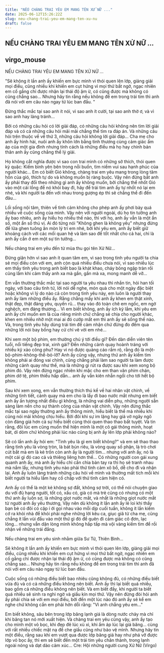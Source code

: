 ```yaml
---
title: "NẾU CHÀNG TRAI YÊU EM MANG TÊN XỬ NỮ ..."
date: 2025-06-12T15:26:22Z
slug: neu-chang-trai-yeu-em-mang-ten-xu-nu
draft: false
---
```


## NẾU CHÀNG TRAI YÊU EM MANG TÊN XỬ NỮ ...

## virgo_mouse

NẾU CHÀNG TRAI YÊU EM MANG TÊN XỬ NỮ ...
 

 
 "Sẽ không ít lần anh ấy khiến em bực mình vì thói quen lên lớp, giảng giải mọi điều, cũng nhiều khi khiến em cụt hứng vì mọi thứ bất ngờ, ngạc nhiên em cố gắng chỉ được nhận lại thái độ ậm ừ, có cũng được mà không có cũng chẳng sao... Nhưng hãy tin rằng nếu không để em trong trái tim thì anh đã nói với em câu nào ngay từ lúc ban đầu. "
 

 Đừng thắc mắc tại sao anh ít nói, vì sao anh ít cười, tại sao anh thờ ơ, và vì sao anh hay lảng tránh...

 Bởi có những câu hỏi có lời giải đáp, có những câu hỏi không nên tìm lời giải đáp và có cả những câu hỏi mãi mãi chẳng thể tìm ra đáp án. Và những câu hỏi trên thuộc về vế thứ 3, những câu hỏi không lời giải đáp... Cha mẹ cho anh ấy hình hài, nuôi anh ấy khôn lớn bằng tình thương cùng cảm giác ấm áp của một gia đình nhưng tính cách là những điều mà họ hay chính bản thân anh ấy cũng chẳng thể lý giải. 

 Họ không cắt nghĩa được vì sao con trai mình có những sở thích, thói quen kỳ quặc: Kiếm bình yên bên trong nỗi buồn, tìm niềm vui sau hạnh phúc của người khác... Em có biết Gió không, chàng trai em yêu mang trong lòng tâm hồn của gió, thích tự do và không muốn bị ràng buộc. Vậy nên đừng bắt anh ấy phải thay đổi theo những gì anh ấy không muốn, bởi chẳng thể nhốt Gió vào một cái lồng để nó khỏi bay đi, hãy để trái tim anh ấy tự nhốt nó lại em nhé, và khi người ta đến với nhau trong gượng ép thì sẽ chẳng thể đi đến đâu...

 Lối sống nội tâm, thiên về tình cảm không cho phép anh ấy phơi bày quá nhiều về cuộc sống của mình. Vậy nên với người ngoài, dù họ tin tưởng anh ấy bao nhiêu, anh ấy hiểu họ nhiều thế nào, thì với họ, anh ấy vẫn là một ẩn số, một ẩn số thú vị. Ai đó từng nói "Không ghen là không yêu" nhưng đừng để lửa ghen tuông ăn mòn lý trí em nhé, bởi khi yêu em, anh ấy biết giữ khoảng cách với các mối quan hệ và làm sao để tốt nhất cho cả hai, chỉ là anh ấy cần ở em một sự tin tưởng...

 Nếu chàng trai em yêu đến từ mùa thu gọi tên Xử Nữ...

 Đừng giận hờn vì sao anh ít quan tâm em, vì sao trong tình yêu người ta chia sẻ mọi điều còn với em, anh còn quá nhiều điều chưa nói, vì sao nhiều lúc em thấy tình yêu trong anh biết bao là khát khao, cháy bỏng ngập tràn rồi cũng lắm khi cảm thấy anh xa mà gần, gần mà xa, mong manh dễ vỡ...

 Em vẫn thường thắc mắc tại sao người ta yêu nhau thì nhắn tin, hỏi han tối ngày, với bao câu tình tứ, lời nói dễ nghe, món quà cho một ngày đặc biệt hoặc không vì lý do nào cả còn trong tình yêu này, em luôn là người thay anh ấy làm những điều ấy. Rằng chẳng mấy khi anh ấy khen em thật xinh, thật đẹp, thật đáng yêu, quyến rũ... thay vào đó toàn chê em ngốc, em ngờ nghệch, em đáng thương... Vì em biết không, anh ấy ích kỷ lắm, khi yêu em anh ấy chỉ muốn em là của riêng mình chứ chẳng sẻ chia cho người khác, khen em nhiều nhỡ một mai ai đó cướp mất em thì anh ấy sẽ sống thế nào. Và, trong tình yêu hãy dùng trái tim để cảm nhận chứ đừng đo đếm qua những lời nói bay bổng hay cử chỉ vẽ vời em nhé...

 Khi xem một bộ phim, em thường chú ý tới điều gì? Đến dàn diễn viên tên tuổi, nổi tiếng đẹp trai, xinh gái? Đến những cảnh quay hoành tráng với nhiều kỹ xảo công phu? Hay vì nó được quảng cáo rầm rộ, rằng đó là một-bộ-phim-không-thể-bỏ-lỡ? Anh ấy cũng vậy, nhưng thứ anh ấy kiếm tìm không phải ai đóng vai chính, cũng chẳng phải làm sao người ta làm được những cảnh quay như thế, mà là những gì rút ra được sau khi xem xong bộ phim đó. Vậy nên đừng ngạc nhiên khi mặc cho em than vãn phim chán, phim dở tệ, phim thiếu hấp dẫn... anh ấy vẫn kiên nhẫn ngồi cho tới hết bộ phim.

 Sau khi xem xong, em vẫn thường thích thú kể về hai nhân vật chính, về những tình tiết, cảnh quay mà em cho là lấy đi bao nước mắt nhưng em biết anh ấy ấn tượng nhất điều gì không, là những vai diễn phụ, những người sẵn sàng làm nền cho sự thành công của nhân vật chính. Vậy nên đừng thắc mắc tại sao ngày thường anh ấy thông minh, hiểu biết là thế mà nhiều khi cũng nói mãi không chịu hiểu. Bởi đôi khi sự im lặng hay giả vờ ngây ngô còn đáng giá hơn cả sự hiểu biết cùng thói quen thao thao bất tuyệt. Và tin rằng, đôi lúc em cũng muốn thể hiện mình là một cô gái thông minh, hoạt bát, dí dỏm chứ không phải lúc nào cũng bị anh ấy lên lớp phải không nào?

 Sẽ có lần anh ấy hỏi em: "Tình yêu là gì em biết không?" và em sẽ thao thao rằng tình yêu là vòng tròn, là bát bún riêu, là vòng quay số phận, là trò chơi cút bắt mà em là kẻ trốn còn anh ấy là người tìm... nhưng với anh ấy, nó là một cái gì đó cao cả và thiêng liêng hơn thế... Có những người con gái xung quanh anh ấy, mà anh ấy hiểu chỉ cần chìa bàn tay ra thì họ sẽ tranh nhau mà nắm lấy, nhưng tình yêu nào phải thứ tình cảm xô bồ, dễ cho đi và nhận lại. Anh ấy luôn lảng tránh những câu hỏi về mình và thường mất tích mỗi khi biết người ta hiểu lầm hay cố chấp với thứ tình cảm hiện có.

 Anh ấy có thể là một kẻ không sợ đất, không sợ trời, có thể nói chuyện giao du với đủ hạng người, tốt có, xấu có, già có mà trẻ cũng có nhưng có một thứ anh ấy luôn sợ, là những giọt nước mắt, và nhất là những giọt nước mắt từ người anh ấy yêu thương, Vậy nên dù không ít lần anh ấy lẻ loi khi thấy bạn bè có đôi có cặp í ới gọi nhau vào mỗi dịp cuối tuần, không ít lần kiếm cớ ra khỏi nhà để khỏi phải nghe những lời kêu ca, giục giã từ cha mẹ, cũng chẳng ít lần vùi đầu vào một thứ gì đó để quên đi cảm giác cô đơn, lạc lõng... nhưng vẫn dặn lòng mình không hấp tấp mà vội vàng kiếm tìm để rồi nhận về những trái đắng.

 Nếu chàng trai em yêu sinh nhằm giữa Sư Tử, Thiên Bình...

 Sẽ không ít lần anh ấy khiến em bực mình vì thói quen lên lớp, giảng giải mọi điều, cũng nhiều khi khiến em cụt hứng vì mọi thứ bất ngờ, ngạc nhiên em cố gắng chỉ được nhận lại thái độ ậm ừ, có cũng được mà không có cũng chẳng sao... Nhưng hãy tin rằng nếu không để em trong trái tim thì anh đã nói với em câu nào ngay từ lúc ban đầu. 

 Cuộc sống có những điều biết bao nhiêu cũng không đủ, có những điều biết vừa đủ và có cả những điều không nên biết. Anh ấy thì lại biết quá nhiều, bao gồm cả những điều không nên biết. Và em biết đấy, khi người ta biết quá nhiều sẽ sinh ra nghi ngờ và giấu kín mọi thứ. Vậy nên đừng đòi hỏi anh ấy phải chia sẻ với em mọi điều, bởi đến một lúc nào đó anh ấy sẽ kể em nghe chứ không cần em phải hờn dỗi rằng: "Vì anh chẳng yêu em..."

 Em biết không, sâu bên trong lớp băng lạnh giá là dòng nước chảy mà chỉ khi băng tan nó mới xuất hiện. Và chàng trai em yêu cũng vậy, anh ấy tạo cho mình một vỏ bọc, khi đẹp đẽ lúc xù xì, khi ấm áp lúc lại giá băng... cùng với rất nhiều chiếc mặt nạ để che giấu cũng như bảo vệ mình. Nhưng hãy tin một điều, rằng sau khi em vượt qua được lớp băng giá hay như phá vỡ được lớp vỏ bọc ấy, thì em sẽ biết đến một trái tim yêu chân thành, trong lạnh ngoài nóng và dạt dào cảm xúc...
Cre: Hội những người cung Xử Nữ (Virgo)